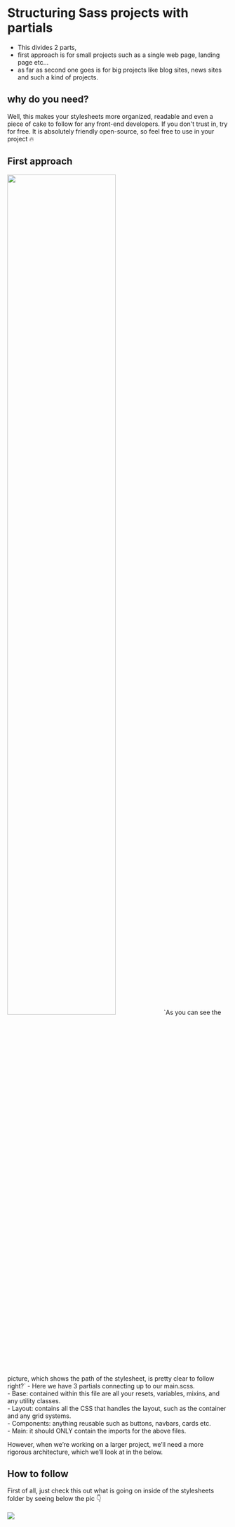 # Structuring Sass projects with partials
- This divides 2 parts, 
- first approach is for small projects such as a single web page, landing page etc...
- as far as second one goes is for big projects like blog sites, news sites and such a kind of projects.
## why do you need?
Well, this makes your stylesheets more organized, readable and even a piece of cake to follow for any front-end developers. 
If you don't trust in, try for free. It is absolutely friendly open-source, so feel free to use in your project :fire:
## First approach
<img src="https://user-images.githubusercontent.com/95647896/162183149-5029fc79-0839-47d1-b454-a8236967210b.png" width="70%">
`As you can see the picture, which shows the path of the stylesheet, is pretty clear to follow right?`
- Here we have 3 partials connecting up to our main.scss. <br/>
- Base: contained within this file are all your resets, variables, mixins, and any utility classes. <br/>
- Layout: contains all the CSS that handles the layout, such as the container and any grid systems. <br/>
- Components: anything reusable such as buttons, navbars, cards etc. <br/>
- Main: it should ONLY contain the imports for the above files. <br/>

However, when we’re working on a larger project, we’ll need a more rigorous architecture, which we’ll look at in the below.


## How to follow
First of all, just check this out what is going on inside of the stylesheets folder by seeing below the pic  :point_down:
<br/>
<br/>
<img src="https://user-images.githubusercontent.com/95647896/162169281-f7dc96b1-e297-485d-8f78-9d8d5e5bd721.png">


